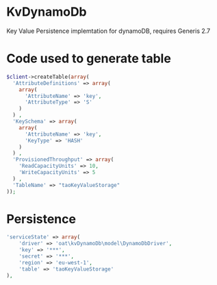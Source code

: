 KvDynamoDb
==========

Key Value Persistence implemtation for dynamoDB, requires Generis 2.7


Code used to generate table
===========================
```php
$client->createTable(array(
  'AttributeDefinitions' => array(
    array(
      'AttributeName' => 'key',
      'AttributeType' => 'S'
    )
  ) ,
  'KeySchema' => array(
    array(
      'AttributeName' => 'key',
      'KeyType' => 'HASH'
    )
  ) ,
  'ProvisionedThroughput' => array(
    'ReadCapacityUnits' => 10,
    'WriteCapacityUnits' => 5
  ) ,
  'TableName' => "taoKeyValueStorage"
)); 
```

Persistence
===========
```php
'serviceState' => array(
    'driver' => 'oat\kvDynamoDb\model\DynamoDbDriver',
    'key' => '***',
    'secret' => '***',
    'region' => 'eu-west-1',
    'table' => 'taoKeyValueStorage'
),
```
